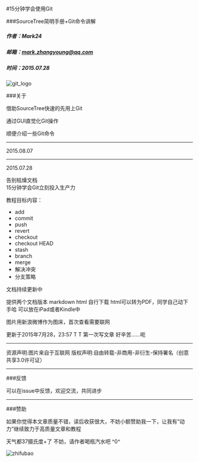 #15分钟学会使用Git

###SourceTree简明手册+Git命令讲解

##### 作者：Mark24
##### 邮箱：mark.zhangyoung@qq.com
##### 时间：2015.07.28
![git_logo](http://ww1.sinaimg.cn/mw690/44894cbbgw1euism5dws6j20dm05ojrh.jpg)

###关于

借助SourceTree快速的先用上Git

通过GUI直觉化Git操作

顺便介绍一些Git命令

---------------------------
2015.08.07


---------------------------
2015.07.28

告别枯燥文档  
15分钟学会Git立刻投入生产力

教程目标内容：  

* add
* commit
* push
* revert
* checkout
* checkout HEAD
* stash
* branch
* merge
* 解决冲突
* 分支策略

文档持续更新中

提供两个文档版本
markdown
html
自行下载
html可以转为PDF，同学自己动下手哈
可以放在iPad或者Kindle中

图片用新浪微博作为图床，首次查看需要联网

更新于2015年7月28，23:57 T T
第一次写文章
好辛苦……呃

<hr>
资源声明:图片来自于互联网  
版权声明:自由转载-非商用-非衍生-保持署名（创意共享3.0许可证）

<hr>
###反馈

可以在issue中反馈，欢迎交流，共同进步

<hr>
###赞助

如果你觉得本文章质量不错，读后收获很大，不妨小额赞助我一下，让我有“动力”继续致力于高质量文章和教程

天气都37摄氏度+了
不妨，请作者喝瓶汽水吧 ^0^


![zhifubao](http://ww4.sinaimg.cn/mw690/44894cbbgw1eujekbi2shj206o06i3zn.jpg)